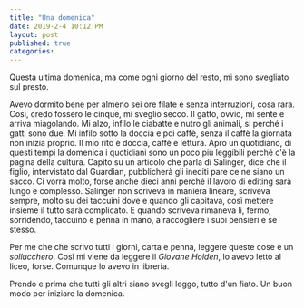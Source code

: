 ```yaml
---
title: "Una domenica"
date: 2019-2-4 10:12 PM
layout: post
published: true
categories:
---
```


Questa ultima domenica, ma come ogni giorno del resto, mi sono svegliato sul presto.

Avevo dormito bene per almeno sei ore filate e senza interruzioni, cosa rara. Così, credo fossero le cinque, mi sveglio secco.
Il gatto, ovvio, mi sente e arriva miagolando. Mi alzo, infilo le ciabatte e nutro gli animali, si perché i gatti sono due.
Mi infilo sotto la doccia e poi caffè, senza il caffè la giornata non inizia proprio. Il mio rito è doccia, caffè e lettura.
Apro un quotidiano, di questi tempi la domenica i quotidiani sono un poco più leggibili perché c'è la pagina della cultura. Capito su un articolo che parla di Salinger, dice che il figlio, intervistato dal Guardian, pubblicherà gli inediti pare ce ne siano un sacco. Ci vorrà molto, forse anche dieci anni perché il lavoro di editing sarà lungo e complesso.
Salinger non scriveva in maniera lineare, scriveva sempre, molto su dei taccuini dove e quando gli capitava, così mettere insieme il tutto sarà complicato. E quando scriveva rimaneva li, fermo, sorridendo, taccuino e penna in mano, a raccogliere i suoi pensieri e se stesso.

Per me che che scrivo tutti i giorni, carta e penna, leggere queste cose è un *sollucchero*. Così mi viene da leggere il *Giovane Holden*, lo avevo letto al liceo, forse. Comunque lo avevo in libreria.

Prendo e prima che tutti gli altri siano svegli leggo, tutto d'un fiato. Un buon modo per iniziare la domenica.

